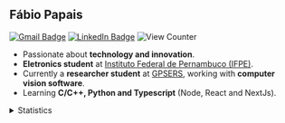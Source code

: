 ## Fábio Papais

[![Gmail Badge](https://img.shields.io/badge/-Gmail-c14438?style=flat-square&logo=Gmail&logoColor=white&link=mailto:fabiopapais@hotmail.com)](mailto:fabiopapais@hotmail.com)
[![LinkedIn Badge](https://img.shields.io/badge/-LinkedIn-2867B2?style=flat-square&labelColor=2867B2&logo=linkedin&logoColor=white&link=https://www.linkedin.com/in/fabiopapais/)](https://www.linkedin.com/in/fabiopapais/)
![View Counter](https://komarev.com/ghpvc/?username=fabiopapais&style=flat-square)

- Passionate about **technology and innovation**.
- **Eletronics student** at [Instituto Federal de Pernambuco (IFPE)](https://www.ifpe.edu.br/). 
- Currently a **researcher student** at [GPSERS](https://github.com/gpsers-dexter), working with **computer vision software**.
- Learning **C/C++, Python and Typescript** (Node, React and NextJs).

<details>
<summary>Statistics</summary>
<br>
    <a>
      <img align="center" src="https://github-readme-stats.vercel.app/api?username=fabiopapais&layout=compact&show_icons=true&title_color=fff&icon_color=79ff97&text_color=9f9f9f&bg_color=151515" />
    </a>
    <br>
    <br>
    <a>
      <img align="center" src="https://github-readme-stats.vercel.app/api/top-langs/?username=fabiopapais&layout=compact&title_color=fff&icon_color=79ff97&text_color=9f9f9f&bg_color=151515" />
    </a>
 </details>
